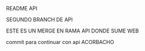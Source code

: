 README API

SEGUNDO BRANCH DE API 

ESTE ES UN MERGE EN RAMA API DONDE SUME WEB

commit para continuar con api ACORBACHO
